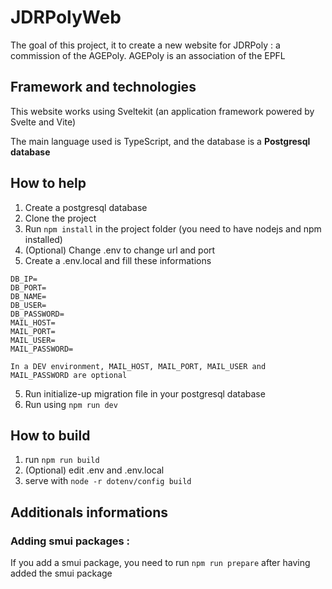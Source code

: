 # JDRPolyWeb
The goal of this project, it to create a new website for JDRPoly : a commission of the AGEPoly. AGEPoly is an association of the EPFL

## Framework and technologies
This website works using Sveltekit (an application framework powered by Svelte and Vite)

The main language used is TypeScript, and the database is a **Postgresql database** 

## How to help
1. Create a postgresql database
2. Clone the project
3. Run `npm install` in the project folder (you need to have nodejs and npm installed)
4. (Optional) Change .env to change url and port
5. Create a .env.local and fill these informations 
```
DB_IP=
DB_PORT=
DB_NAME=
DB_USER=
DB_PASSWORD=
MAIL_HOST=
MAIL_PORT=
MAIL_USER=
MAIL_PASSWORD=
```
`In a DEV environment, MAIL_HOST, MAIL_PORT, MAIL_USER and MAIL_PASSWORD are optional`

5. Run initialize-up migration file in your postgresql database
6. Run using `npm run dev`

## How to build
1. run `npm run build`
2. (Optional) edit .env and .env.local
3. serve with `node -r dotenv/config build`

## Additionals informations

### Adding smui packages : 
If you add a smui package, you need to run `npm run prepare` after having added the smui package
